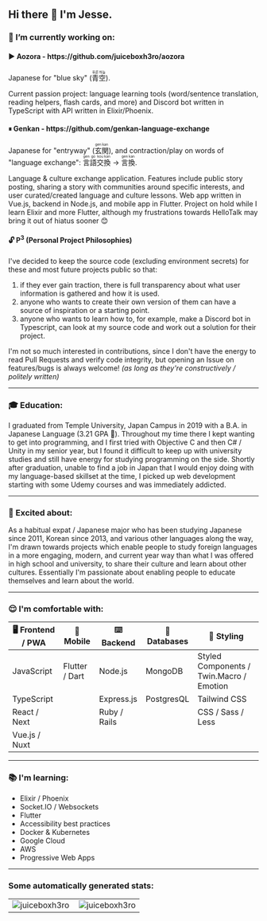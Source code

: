 <div>
  <h2>Hi there 👋 I'm Jesse.</h2>

  <h3>🚀 I’m currently working on:</h3>

  <h4>▶️ Aozora - https://github.com/juiceboxh3ro/aozora</h4>
  <p>Japanese for "blue sky" (<ruby>青<rt>푸른</rt>空<rt>하늘</rt></ruby>).</p>
  <p>Current passion project: language learning tools (word/sentence translation, reading helpers, flash cards, and more) and Discord bot written in TypeScript with API written in Elixir/Phoenix.</p>

  <h4>⏸ Genkan - https://github.com/genkan-language-exchange</h4>
  <p>Japanese for "entryway" (<ruby>玄<rt>gen</rt>関<rt>kan</rt></ruby>), and contraction/play on words of "language exchange": <ruby>言<rt>gen</rt>語<rt>go</rt>交<rt>kou</rt>換<rt>kan</rt></ruby> → <ruby>言<rt>gen</rt>換<rt>kan</rt></ruby>.</p>
  <p>Language & culture exchange application. Features include public story posting, sharing a story with communities around specific interests, and user curated/created language and culture lessons. Web app written in Vue.js, backend in Node.js, and mobile app in Flutter. Project on hold while I learn Elixir and more Flutter, although my frustrations towards HelloTalk may bring it out of hiatus sooner 😊</p>

  <h4>🔓 P<sup>3</sup> (Personal Project Philosophies)</h4>
  <p>I've decided to keep the source code (excluding environment secrets) for these and most future projects public so that:
    <ol>
      <li>if they ever gain traction, there is full transparency about what user information is gathered and how it is used.</li>
      <li>anyone who wants to create their own version of them can have a source of inspiration or a starting point.</li>
      <li>anyone who wants to learn how to, for example, make a Discord bot in Typescript, can look at my source code and work out a solution for their project.</li>
    </ol>
  </p>
  <p>I'm not so much interested in contributions, since I don't have the energy to read Pull Requests and verify code integrity, but opening an Issue on features/bugs is always welcome! <em>(as long as they're constructively / politely written)</em></p>
  <hr>

  <h3>🎓 Education:</h3>
  <p>I graduated from Temple University, Japan Campus in 2019 with a B.A. in Japanese Language (3.21 GPA 🙌). Throughout my time there I kept wanting to get into programming, and I first tried with Objective C and then C# / Unity in my senior year, but I found it difficult to keep up with university studies and still have energy for studying programming on the side. Shortly after graduation, unable to find a job in Japan that I would enjoy doing with my language-based skillset at the time, I picked up web development starting with some Udemy courses and was immediately addicted. </p>
  <hr>
  <h3>🤩 Excited about:</h3>
  <p>As a habitual expat / Japanese major who has been studying Japanese since 2011, Korean since 2013, and various other languages along the way, I'm drawn towards projects which enable people to study foreign languages in a more engaging, modern, and current year way than what I was offered in high school and university, to share their culture and learn about other cultures. Essentially I'm passionate about enabling people to educate themselves and learn about the world.</p>
  <hr>
  <h3>😌 I'm comfortable with:</h3>
  <table>
    <thead>
      <tr>
        <th>🖥 Frontend / PWA</th>
        <th>📱 Mobile</th>
        <th>⌨️ Backend</th>
        <th>📀 Databases</th>
        <th>🎨 Styling</th>
      </tr>
    </thead>
    <tbody>
      <tr>
        <td>JavaScript</td>
        <td>Flutter / Dart</td>
        <td>Node.js</td>
        <td>MongoDB</td>
        <td>Styled Components / Twin.Macro / Emotion</td>
      </tr>
      <tr>
        <td>TypeScript</td>
        <td></td>
        <td>Express.js</td>
        <td>PostgresQL</td>
        <td>Tailwind CSS</td>
      </tr>
      <tr>
        <td>React / Next</td>
        <td></td>
        <td>Ruby / Rails</td>
        <td></td>
        <td>CSS / Sass / Less</td>
      </tr>
      <tr>
        <td>Vue.js / Nuxt</td>
        <td></td>
        <td></td>
        <td></td>
        <td></td>
      </tr>
    </tbody>
  </table>
  <hr>
  <h3>📚 I'm learning:</h3>
  <ul>
    <li>Elixir / Phoenix</li>
    <li>Socket.IO / Websockets</li>
    <li>Flutter</li>
    <li>Accessibility best practices</li>
    <li>Docker & Kubernetes</li>
    <li>Google Cloud</li>
    <li>AWS</li>
    <li>Progressive Web Apps</li>
  </ul>
</div>
<hr>
<h3 align="left">Some automatically generated stats:</h3>
<table>
  <tr>
    <td>
      <img align="left" src="https://github-readme-stats.vercel.app/api/top-langs?username=juiceboxh3ro&show_icons=true&locale=en&layout=compact&text_color=ffffff&hide_border=true&bg_color=0E141B&title_color=4A67F7" alt="juiceboxh3ro" />
    </td>
    <td>
      <img align="center" src="https://github-readme-stats.vercel.app/api?username=juiceboxh3ro&show_icons=true&text_color=ffffff&hide_border=true&bg_color=0E141B&title_color=4A67F7&locale=en" alt="juiceboxh3ro" />
    </td>
  </tr>
</table>
